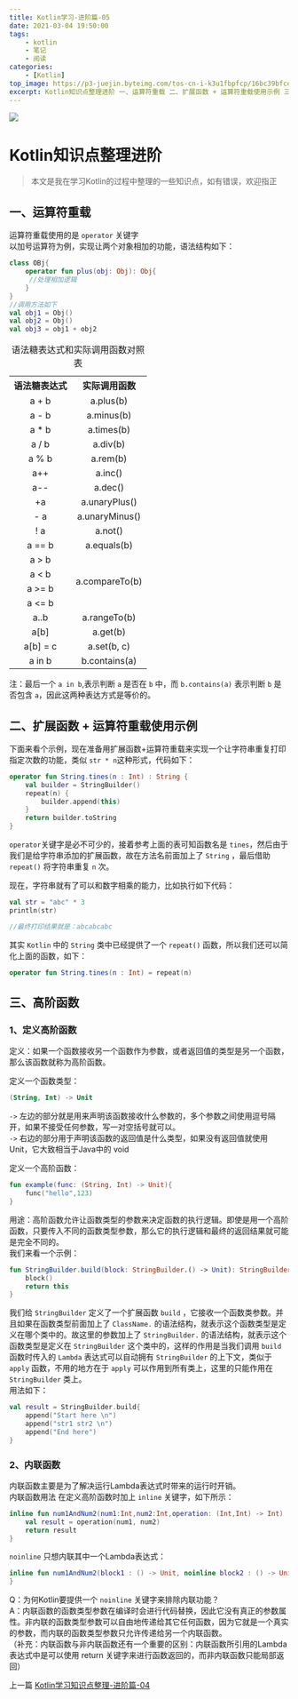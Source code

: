 ```yaml
---
title: Kotlin学习-进阶篇-05
date: 2021-03-04 19:50:00
tags:
    - kotlin
    - 笔记
    - 阅读
categories: 
    - [Kotlin]
top_image: https://p3-juejin.byteimg.com/tos-cn-i-k3u1fbpfcp/16bc39bfcece47bd96edee5511fb1ca8~tplv-k3u1fbpfcp-watermark.image
excerpt: Kotlin知识点整理进阶 一、运算符重载 二、扩展函数 + 运算符重载使用示例 三、高阶函数 1、定义高阶函数 2、内联函数
---
```

![](https://p3-juejin.byteimg.com/tos-cn-i-k3u1fbpfcp/16bc39bfcece47bd96edee5511fb1ca8~tplv-k3u1fbpfcp-watermark.image)
# Kotlin知识点整理进阶
>本文是我在学习Kotlin的过程中整理的一些知识点，如有错误，欢迎指正
## 一、运算符重载
运算符重载使用的是 `operator` 关键字  
以加号运算符为例，实现让两个对象相加的功能，语法结构如下：
```kotlin
class OBj{
    operator fun plus(obj: Obj): Obj{
     //处理相加逻辑
    } 
}
//调用方法如下
val obj1 = Obj()
val obj2 = Obj()
val obj3 = obj1 + obj2 
```
<table width="400">
    <caption>语法糖表达式和实际调用函数对照表</caption>
    <tr>
        <th>语法糖表达式</th>
        <th>实际调用函数</th>
    </tr>
    <tr>
        <td align="center">a + b</td>
        <td align="center">a.plus(b)</td>
    </tr>
    <tr>
        <td align="center">a - b</td>
        <td align="center">a.minus(b)</td>
    </tr>
    <tr>
        <td align="center">a * b</td>
        <td align="center">a.times(b)</td>
    </tr>
    <tr>
        <td align="center">a / b</td>
        <td align="center">a.div(b)</td>
    </tr>
    <tr>
        <td align="center">a % b</td>
        <td align="center">a.rem(b)</td>
    </tr>
    <tr>
        <td align="center">a++</td>
        <td align="center">a.inc()</td>
    </tr>
    <tr>
        <td align="center">a--</td>
        <td align="center">a.dec()</td>
    </tr>
    <tr>
        <td align="center">+a</td>
        <td align="center">a.unaryPlus()</td>
    </tr>
    <tr>
        <td align="center">- a</td>
        <td align="center">a.unaryMinus()</td>
    </tr>
    <tr>
        <td align="center">! a</td>
        <td align="center">a.not()</td>
    </tr>
    <tr>
        <td align="center">a == b</td>
        <td align="center">a.equals(b)</td>
    </tr>
    <tr>
        <td align="center">a > b </td>
        <td align="center" rowspan="4">a.compareTo(b)</td>
    </tr>
    <tr>
        <td align="center">a < b</td>
    </tr>
    <tr>
        <td align="center">a >= b</td>
    </tr>
    <tr>
        <td align="center">a <= b</td>
    </tr>
    <tr>
        <td align="center">a..b</td>
        <td align="center">a.rangeTo(b)</td>
    </tr>
    <tr>
        <td align="center">a[b]</td>
        <td align="center">a.get(b)</td>
    </tr>
    <tr>
        <td align="center">a[b] = c</td>
        <td align="center">a.set(b, c)</td>
    </tr>
    <tr>
        <td align="center">a in b</td>
        <td align="center">b.contains(a)</td>
    </tr>
</table>

注：最后一个 `a in b`,表示判断 `a` 是否在 `b` 中，而 `b.contains(a)` 表示判断 `b` 是否包含 `a`，因此这两种表达方式是等价的。

## 二、扩展函数 + 运算符重载使用示例
下面来看个示例，现在准备用扩展函数+运算符重载来实现一个让字符串重复打印指定次数的功能，类似 `str * n`这种形式，代码如下：  
```kotlin
operator fun String.tines(n : Int) : String {
    val builder = StringBuilder()
    repeat(n) {
        builder.append(this)
    }
    return builder.toString
}
```
`operator`关键字是必不可少的，接着参考上面的表可知函数名是 `tines`，然后由于我们是给字符串添加的扩展函数，故在方法名前面加上了 `String` ，最后借助 `repeat()` 将字符串重复 `n` 次。  

现在，字符串就有了可以和数字相乘的能力，比如执行如下代码：
```kotlin
val str = "abc" * 3
println(str)

//最终打印结果就是：abcabcabc
```
其实 `Kotlin` 中的 `String` 类中已经提供了一个 `repeat()` 函数，所以我们还可以简化上面的函数，如下：
```kotlin
operator fun String.tines(n : Int) = repeat(n)
```


## 三、高阶函数
### 1、定义高阶函数
定义：如果一个函数接收另一个函数作为参数，或者返回值的类型是另一个函数，那么该函数就称为高阶函数。  

定义一个函数类型：
```kotlin
(String, Int) -> Unit
```
`->` 左边的部分就是用来声明该函数接收什么参数的，多个参数之间使用逗号隔开，如果不接受任何参数，写一对空括号就可以。  
`->` 右边的部分用于声明该函数的返回值是什么类型，如果没有返回值就使用 Unit，它大致相当于Java中的 void  

定义一个高阶函数：
```kotlin
fun example(func: (String, Int) -> Unit){
    func("hello",123)
}
```
用途：高阶函数允许让函数类型的参数来决定函数的执行逻辑。即使是用一个高阶函数，只要传入不同的函数类型参数，那么它的执行逻辑和最终的返回结果就可能是完全不同的。  
我们来看一个示例：
```kotlin
fun StringBuilder.build(block: StringBuilder.() -> Unit): StringBuilder{
    block()
    return this
} 
```
我们给 `StringBuilder` 定义了一个扩展函数 `build` ，它接收一个函数类参数。并且如果在函数类型前面加上了 `ClassName.` 的语法结构，就表示这个函数类型是定义在哪个类中的。故这里的参数加上了 `StringBuilder.` 的语法结构，就表示这个函数类型是定义在 `StringBuilder` 这个类中的，这样的作用是当我们调用 `build` 函数时传入的 `Lambda` 表达式可以自动拥有 `StringBuilder` 的上下文，类似于 `apply` 函数，不用的地方在于 `apply` 可以作用到所有类上，这里的只能作用在 `StringBuilder` 类上。  
用法如下：
```kotlin
val result = StringBuilder.build{
    append("Start here \n")
    append("str1 str2 \n")
    append("End here")
}
```

### 2、内联函数
内联函数主要是为了解决运行Lambda表达式时带来的运行时开销。  
内联函数用法 在定义高阶函数时加上 `inline` 关键字，如下所示：
```kotlin
inline fun num1AndNum2(num1:Int,num2:Int,operation: (Int,Int) -> Int) : Int{
    val result = operation(num1, num2)
    return result
}
```
`noinline` 只想内联其中一个Lambda表达式：
```kotlin
inline fun num1AndNum2(block1 : () -> Unit, noinline block2 : () -> Unit){
}
```
Q：为何Kotlin要提供一个 `noinline` 关键字来排除内联功能？  
A：内联函数的函数类型参数在编译时会进行代码替换，因此它没有真正的参数属性。非内联的函数类型参数可以自由地传递给其它任何函数，因为它就是一个真实的参数，而内联的函数类型参数只允许传递给另一个内联函数。  
（补充：内联函数与非内联函数还有一个重要的区别：内联函数所引用的Lambda表达式中是可以使用 return 关键字来进行函数返回的，而非内联函数只能局部返回）  

上一篇 [Kotlin学习知识点整理-进阶篇-04](https://juejin.cn/post/6892393981695819789)
